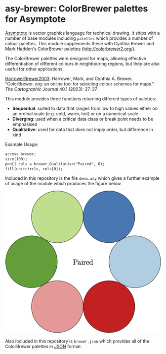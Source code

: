 # asy-brewer: ColorBrewer palettes for Asymptote

[Asymptote](https://asymptote.sourceforge.io) is vector graphics language for
technical drawing. It ships with a number of base modules including `palettes`
which provides a number of colour palettes. This module supplements these with
Cynthia Brewer and Mark Hadden's ColorBrewer palettes (http://colorbrewer2.org/).

The ColorBrewer palettes were designed for maps, allowing effective differentiation
of different colours in neighbouring regions, but they are also useful for other
applications. 

[HarrowerBrewer2003](https://www.tandfonline.com/doi/abs/10.1179/000870403235002042):
Harrower, Mark, and Cynthia A. Brewer. "ColorBrewer. org: an online tool for
selecting colour schemes for maps." *The Cartographic Journal* 40.1 (2003): 27-37.

This module provides three functions returning different types of palettes:
- **Sequential**: suited to data that ranges from low to high values either on an
  ordinal scale (e.g. cold, warm, hot) or on a numerical scale
- **Diverging**: used when a critical data class or break point needs to be emphasised
- **Qualitative**: used for data that does not imply order, but difference in kind

Example Usage:

```
access brewer;
size(100);
pen[] cols = brewer.Qualitative("Paired", 6);
fill(unitcircle, cols[0]);
```
Included in this repository is the file `demo.asy` which gives a further example of
usage of the module which produces the figure below.

![Colour Demo](https://raw.githubusercontent.com/seancarmody/asy-brewer/main/demo.png)

Also included in this repository is `brewer.json` which provides all of the ColorBrewer
palettes in [JSON](https://www.json.org/json-en.html) format.
